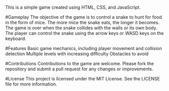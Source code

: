 This is a simple game created using HTML, CSS, and JavaScript.

#Gameplay
The objective of the game is to control a snake to hunt for food in the form of mice. The more mice the snake eats, the longer it becomes. The game is over when the snake collides with the walls or its own body.
The player can control the snake using the arrow keys or WASD keys on the keyboard.

#Features
Basic game mechanics, including player movement and collision detection
Multiple levels with increasing difficulty
Obstacles to avoid

#Contributions
Contributions to the game are welcome. Please fork the repository and submit a pull request for any changes or improvements.

#License
This project is licensed under the MIT License. See the LICENSE file for more information.
